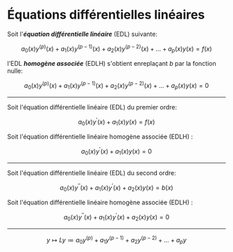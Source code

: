 # Équations différentielles linéaires

Soit l'***équation différentielle linéaire*** (EDL) suivante:

```math
a_{0}(x)y^{(p)}(x) + a_{1}(x)y^{(p-1)}(x) + a_{2}(x)y^{(p-2)}(x) + \dots + a_{p}(x)y(x) = f(x)
```

l'EDL ***homogène associée*** (EDLH) s'obtient  enreplaçant $b$ par la fonction nulle:

```math
a_{0}(x)y^{(p)}(x) + a_{1}(x)y^{(p-1)}(x) + a_{2}(x)y^{(p-2)}(x) + \dots + a_{p}(x)y(x) = 0
```

---

Soit l'équation différentielle linéaire (EDL) du premier ordre:

```math
a_{0}(x)y^{\prime}(x) + a_{1}(x)y(x) = f(x)
```

Soit l'équation différentielle linéaire homogène associée (EDLH) :

```math
a_{0}(x)y^{\prime}(x) + a_{1}(x)y(x) = 0
```

---

Soit l'équation différentielle linéaire (EDL) du second ordre:

```math
a_{0}(x)y^{\prime\prime}(x) + a_{1}(x)y^{\prime}(x) + a_{2}(x)y(x) = b(x)
```

Soit l'équation différentielle linéaire homogène associée (EDLH) :

```math
a_{0}(x)y^{\prime\prime}(x) + a_{1}(x)y^{\prime}(x) + a_{2}(x)y(x) = 0
```

---

```math
y \mapsto Ly \coloneqq a_{0}y^{(p)} + a_{1}y^{(p-1)} + a_{2}y^{(p-2)} + \dots + a_{p}y
```
